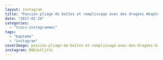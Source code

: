 ```yaml
---
layout: instagram
title: "Passion pliage de boîtes et remplissage avec des dragées #baptême"
date: "2017-02-24"
categories: 
  - "trucs-instagrammes"
tags: 
  - "bapteme"
  - "instagram"
coverImage: passion-pliage-de-boites-et-remplissage-avec-des-dragees-bapteme.jpg
instagram: BQ6Jw1CjtVi
---
```

